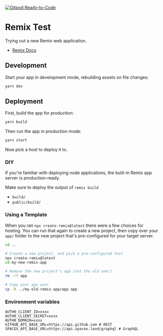 [![Gitpod Ready-to-Code](https://img.shields.io/badge/Gitpod-Ready--to--Code-blue?logo=gitpod)](https://gitpod.io/#https://github.com/mocon/remix-test)

# Remix Test

Trying out a new Remix web application.

- [Remix Docs](https://remix.run/docs)

## Development

Start your app in development mode, rebuilding assets on file changes:

```sh
yarn dev
```

## Deployment

First, build the app for production:

```sh
yarn build
```

Then run the app in production mode:

```sh
yarn start
```

Now pick a host to deploy it to.

### DIY

If you're familiar with deploying node applications, the built-in Remix app server is production-ready.

Make sure to deploy the output of `remix build`

- `build/`
- `public/build/`

### Using a Template

When you ran `npx create-remix@latest` there were a few choices for hosting. You can run that again to create a new project, then copy over your `app/` folder to the new project that's pre-configured for your target server.

```sh
cd ..

# Create a new project, and pick a pre-configured host
npx create-remix@latest
cd my-new-remix-app

# Remove the new project's app (not the old one!)
rm -rf app

# Copy your app over
cp -R ../my-old-remix-app/app app
```

### Environment variables

```
AUTH0_CLIENT_ID=xxxx
AUTH0_CLIENT_SECRET=xxxx
AUTH0_DOMAIN=xxxx
GITHUB_API_BASE_URL=https://api.github.com # REST
SPACEX_API_BASE_URL=https://api.spacex.land/graphql # GraphQL
```
